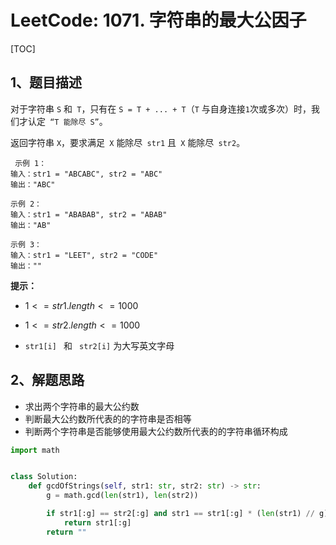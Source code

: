 # LeetCode: 1071. 字符串的最大公因子

[TOC]

## 1、题目描述

对于字符串 `S` 和` T`，只有在 `S = T + ... + T`（`T` 与自身连接` 1 `次或多次）时，我们才认定` “T 能除尽 S”`。

返回字符串 `X`，要求满足` X` 能除尽` str1` 且` X` 能除尽` str2`。

```
 示例 1：
输入：str1 = "ABCABC", str2 = "ABC"
输出："ABC"

示例 2：
输入：str1 = "ABABAB", str2 = "ABAB"
输出："AB"

示例 3：
输入：str1 = "LEET", str2 = "CODE"
输出：""
```



**提示：**

-  $1 <= str1.length <= 1000$ 

-  $1 <= str2.length <= 1000$ 

-  `str1[i] ` 和 ` str2[i]` 为大写英文字母



## 2、解题思路

- 求出两个字符串的最大公约数
- 判断最大公约数所代表的的字符串是否相等
- 判断两个字符串是否能够使用最大公约数所代表的的字符串循环构成

```python
import math


class Solution:
    def gcdOfStrings(self, str1: str, str2: str) -> str:
        g = math.gcd(len(str1), len(str2))

        if str1[:g] == str2[:g] and str1 == str1[:g] * (len(str1) // g) and str2 == str2[:g] * (len(str2) // g):
            return str1[:g]
        return ""

```

